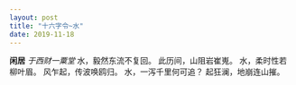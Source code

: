 ```yaml
---
layout: post
title: "十六字令~水"
date: 2019-11-18
---
```

   **闲居**
*于西财一粟堂*
水，毅然东流不复回。 
此历间，山阻岩崔嵬。 
水，柔时性若柳叶眉。 
风乍起，传波唤鸥归。 
水，一泻千里何可追？ 
起狂澜，地崩连山摧。 
